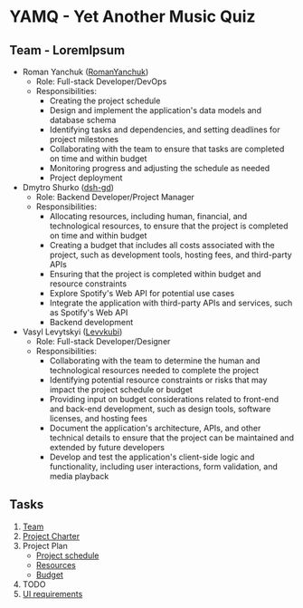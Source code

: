 # YAMQ - Yet Another Music Quiz

## Team - LoremIpsum
- Roman Yanchuk ([RomanYanchuk](https://github.com/RomanYanchuk))
  - Role: Full-stack Developer/DevOps
  - Responsibilities:
    - Creating the project schedule
    - Design and implement the application's data models and database schema
    - Identifying tasks and dependencies, and setting deadlines for project milestones
    - Collaborating with the team to ensure that tasks are completed on time and within budget
    - Monitoring progress and adjusting the schedule as needed
    - Project deployment
- Dmytro Shurko ([dsh-gd](https://github.com/dsh-gd))
  - Role: Backend Developer/Project Manager
  - Responsibilities:
    - Allocating resources, including human, financial, and technological resources, to ensure that the project is completed on time and within budget
    - Creating a budget that includes all costs associated with the project, such as development tools, hosting fees, and third-party APIs
    - Ensuring that the project is completed within budget and resource constraints
    - Explore Spotify's Web API for potential use cases
    - Integrate the application with third-party APIs and services, such as Spotify's Web API
    - Backend development
- Vasyl Levytskyi ([Levvkubi](https://github.com/Levvkubi))
  - Role: Full-stack Developer/Designer
  - Responsibilities:
    - Collaborating with the team to determine the human and technological resources needed to complete the project
    - Identifying potential resource constraints or risks that may impact the project schedule or budget
    - Providing input on budget considerations related to front-end and back-end development, such as design tools, software licenses, and hosting fees
    - Document the application's architecture, APIs, and other technical details to ensure that the project can be maintained and extended by future developers
    - Develop and test the application's client-side logic and functionality, including user interactions, form validation, and media playback

## Tasks
1. [Team](tasks/task_01.md)
2. [Project Charter](tasks/task_02.md)
3. Project Plan
    - [Project schedule](tasks/task_03_Schedule.md)
    - [Resources](tasks/task_03_Resources.md)
    - [Budget](tasks/task_03_Budget.md)
4. TODO
5. [UI requirements](tasks/task_05_wireframes.pdf)
